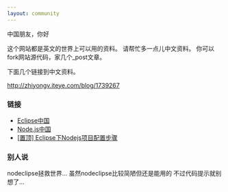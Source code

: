 ```yaml
---
layout: community
---
```




中国朋友，你好

这个网站都是英文的世界上可以用的资料。
请帮忙多一点儿中文资料。 你可以fork网站源代码，家几个_post文章。

下面几个链接到中文资料。

http://zhiyongv.iteye.com/blog/1739267

### 链接

- [Eclipse中国](http://eclipse-china.github.io/)
- [Node.js中国](http://cnodejs.org/)
- [[置顶] Eclipse下Nodejs项目配置步骤](http://blog.csdn.net/ygh_0912/article/details/9108541)

### 别人说 

nodeclipse拯救世界… 
虽然nodeclipse比较简陋但还是能用的 不过代码提示就别想了…

 
